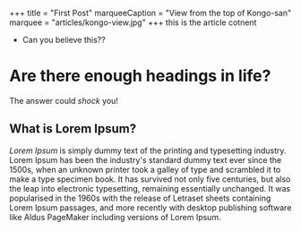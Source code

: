 +++
title = "First Post"
marqueeCaption = "View from the top of Kongo-san"
marquee = "articles/kongo-view.jpg"
+++
this is the article cotnent
* Can you believe this??

# Are there enough headings in life?

The answer could *shock* you!


## What is Lorem Ipsum?

_Lorem Ipsum_ is simply dummy text of the printing and typesetting industry. Lorem Ipsum has been the industry's standard dummy text ever since the 1500s, when an unknown printer took a galley of type and scrambled it to make a type specimen book. It has survived not only five centuries, but also the leap into electronic typesetting, remaining essentially unchanged. It was popularised in the 1960s with the release of Letraset sheets containing Lorem Ipsum passages, and more recently with desktop publishing software like Aldus PageMaker including versions of Lorem Ipsum.
